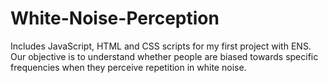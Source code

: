 # White-Noise-Perception
Includes JavaScript, HTML and CSS scripts for my first project with ENS. Our objective is to understand whether people are biased towards specific frequencies when they perceive repetition in white noise.
